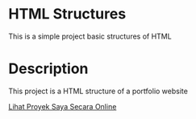 # HTML Structures

This is a simple project basic structures of HTML

# Description

This project is a HTML structure of a portfolio website 

[Lihat Proyek Saya Secara Online](https://github.com/fahmiahdiat/roadmap.sh)
